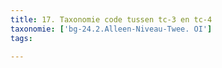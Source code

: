 ```yaml
---
title: 17. Taxonomie code tussen tc-3 en tc-4
taxonomie: ['bg-24.2.Alleen-Niveau-Twee. OI']
tags:

---
```

